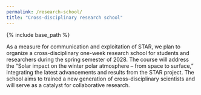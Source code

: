 ```yaml
---
permalink: /research-school/
title: "Cross-disciplinary research school"
---
```


{% include base_path %}

As a measure for communication and exploitation of STAR, we plan to organize a cross-disciplinary one-week research school for students and researchers during the spring semester of 2028. The course will address the “Solar impact on the winter polar atmosphere – from space to surface,” integrating the latest advancements and results from the STAR project. The school aims to trained a new generation of cross-disciplinary scientists and will serve as a catalyst for collaborative research. 